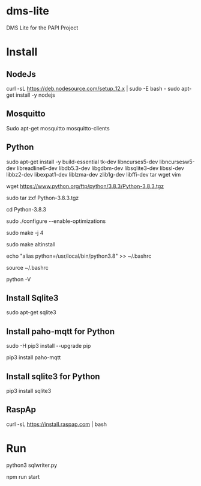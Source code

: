 # dms-lite
DMS Lite for the PAPI Project 

# Install

## NodeJs
curl -sL https://deb.nodesource.com/setup_12.x | sudo -E bash -
sudo apt-get install -y nodejs

## Mosquitto
Sudo apt-get mosquitto mosquitto-clients

## Python
sudo apt-get install -y build-essential tk-dev libncurses5-dev libncursesw5-dev libreadline6-dev libdb5.3-dev libgdbm-dev libsqlite3-dev libssl-dev libbz2-dev libexpat1-dev liblzma-dev zlib1g-dev libffi-dev tar wget vim

wget https://www.python.org/ftp/python/3.8.3/Python-3.8.3.tgz

sudo tar zxf Python-3.8.3.tgz

cd Python-3.8.3

sudo ./configure --enable-optimizations

sudo make -j 4

sudo make altinstall

echo "alias python=/usr/local/bin/python3.8" >> ~/.bashrc

source ~/.bashrc

python -V

## Install Sqlite3

sudo apt-get sqlite3

## Install paho-mqtt for Python

sudo -H pip3 install --upgrade pip

pip3 install paho-mqtt

## Install sqlite3 for Python

pip3 install sqlite3

## RaspAp
curl -sL https://install.raspap.com | bash

# Run

python3 sqlwriter.py

npm run start
